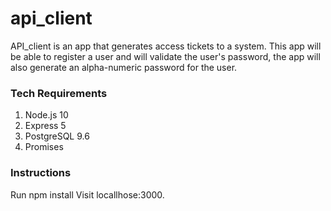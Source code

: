 # api_client

API_client is an app that generates access tickets to a system. This app will be able to register a user and will validate the user's password, the app will also generate an alpha-numeric password for the user.

### Tech Requirements
1. Node.js 10
2. Express 5
3. PostgreSQL 9.6
4. Promises


### Instructions

Run npm install
Visit locallhose:3000.
